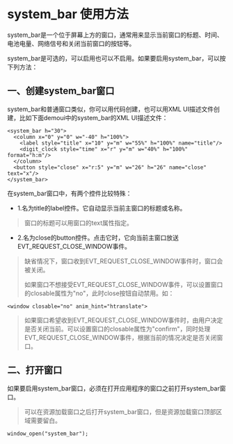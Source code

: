 # system_bar 使用方法

system\_bar是一个位于屏幕上方的窗口，通常用来显示当前窗口的标题、时间、电池电量、网络信号和关闭当前窗口的按钮等。

system\_bar是可选的，可以启用也可以不启用。如果要启用system\_bar，可以按下列方法：

## 一、创建system\_bar窗口

system\_bar和普通窗口类似，你可以用代码创建，也可以用XML UI描述文件创建，比如下面demoui中的system\_bar的XML UI描述文件：

```
<system_bar h="30">
  <column x="0" y="0" w="-40" h="100%">
    <label style="title" x="10" y="m" w="55%" h="100%" name="title"/>
    <digit_clock style="time" x="r" y="m" w="40%" h="100%" format="h:m"/>
  </column>
  <button style="close" x="r:5" y="m" w="26" h="26" name="close" text="x"/>
</system_bar>
```

在system\_bar窗口中，有两个控件比较特殊：

* 1.名为title的label控件。它自动显示当前主窗口的标题或名称。

> 窗口的标题可以用窗口的text属性指定。

* 2.名为close的button控件。点击它时，它向当前主窗口放送EVT\_REQUEST\_CLOSE\_WINDOW事件。

> 缺省情况下，窗口收到EVT\_REQUEST\_CLOSE\_WINDOW事件时，窗口会被关闭。
>
> 如果窗口不想接受EVT\_REQUEST\_CLOSE\_WINDOW事件，可以设置窗口的closable属性为"no"，此时close按钮自动禁用。如：

 
```
<window closable="no" anim_hint="htranslate">
```

> 如果窗口希望收到EVT\_REQUEST\_CLOSE\_WINDOW事件时，由用户决定是否关闭当前。可以设置窗口的closable属性为"confirm"，同时处理EVT\_REQUEST\_CLOSE\_WINDOW事件，根据当前的情况决定是否关闭窗口。

## 二、打开窗口

如果要启用system\_bar窗口，必须在打开应用程序的窗口之前打开system\_bar窗口。

> 可以在资源加载窗口之后打开system\_bar窗口，但是资源加载窗口顶部区域需要留白。

```
window_open("system_bar");
```




